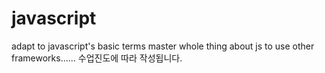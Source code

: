 # javascript

adapt to javascript's basic terms
master whole thing about js to use other frameworks......
수업진도에 따라 작성됩니다.
